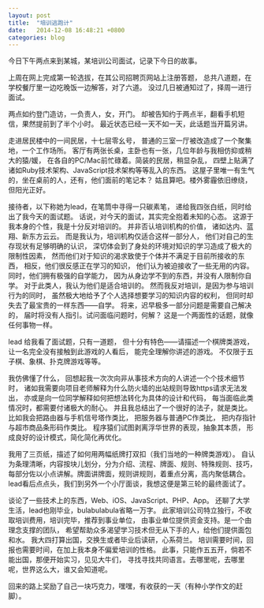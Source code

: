 ```yaml
---
layout: post
title:  "培训逃跑计"
date:   2014-12-08 16:48:21 +0800
categories: blog
---
```


今日下午两点来到某城，某培训公司面试，记录下今日的故事。

上周在网上完成第一轮选拔，在其公司招聘页网站上注册答题，
总共八道题，在学校餐厅里一边吃晚饭一边解答，对了六道。
没过几日被通知过了，择周一进行面试。

两点如约登门造访，一负责人，女，开门。
却被告知约于两点半，翻看手机短信，果然提前到了半个小时。
最近状态已经一天不如一天，此话题当开篇另讲。

走进居民楼中的一间民居，十七层零幺号，
普通的三室一厅被改造成了一个聚集地，一个工作场所。
客厅有两张长桌，主卧也有一张，几位年龄与我相仿抑或稍大的猿/媛，
在各自的PC/Mac前忙碌着。简装的民居，稍显杂乱，
四壁上贴满了诸如Ruby技术架构、JavaScript技术架构等等乱入的东西。
这屋子里唯一有生气的，坐在桌前的人，还有，他们面前的笔记本？
姑且算吧。楼外雾霾依旧缭绕，但阳光正好。

接待者，以下称她为lead，在笔筒中寻得一只碳素笔，
递给我四张白纸，同时给出了我今天的面试题。
话说，对今天的面试，其实完全抱着未知的心态。
这源于我本身的个性，我是十分反对培训的。
并非否认培训机构的价值，
诸如达内、蓝翔、新东方云云。
而是我认为，培训机构仅适合这样一部分人，
他们对自己的生存现状有足够明确的认识，
深切体会到了身处的环境对知识的学习造成了极大的限制性因素，
然而他们对于知识的渴求致使于个体并不满足于目前所接收的东西，
相反，他们很反感正在学习的知识，
他们认为被迫接收了一些无用的内容。
同时，他们拥有极强的自学能力，
因为从身边学不到的东西，并没有人限制你自学。
对于此类人，我认为他们是适合培训的。
然而我反对培训，是因为参与培训行为的同时，
虽然极大地给予了个人选择想要学习的知识内容的权利，
但同时却失去了最宝贵的一样东西——自学。
将来，迟早极多一部分问题是需要自己解决的，
届时将没有人指引。试问面临问题时，何解？
这是一个两面性的话题，就像任何事物一样。

lead 给我看了面试题，只有一道题，
但十分有特色——请描述一个棋牌类游戏，
让一名完全没有接触到此游戏的人看后，
能完全理解你讲述的游戏。
不仅限于五子棋、象棋、扑克牌游戏等等。

我仿佛懂了什么，
回想起我一次次向非从事技术方向的人讲述一个个技术细节时，
诸如我需要向项目老师解释为什么防火墙的出站规则导致https请求无法发出，
亦或是向一位同学解释如何把想法转化为具体的设计和代码，
每当面临此类情况时，都需要付诸极大的耐心。
并且我总结出了一个很好的法子，就是类比。
比如我会把路由器与手机信号塔作类比，
把服务器与普通PC作类比，
把内存指针与超市商品条形码作类比。
程序猿们试图剥离浮华世界的表现，抽象其本质，
形成良好的设计模式，简化简化再优化。

我用了三页纸，描述了如何用两幅纸牌打双扣（我们当地的一种牌类游戏）。
自认为条理清晰，内容按块儿划分，分为介绍、流程、牌面、规则、特殊规则、技巧，
每部分佐以小点讲解。牌面讲牌面，规则讲规则，着重点分离，高内聚低耦合。
lead看后点点头，我们到另外一个小厅面谈，我想这便是第三轮的最终面试了。

谈论了一些技术上的东西，Web、iOS、JavaScript、PHP、App。
还聊了大学生活，lead也刚毕业，bulabulabula省略一万字。
此家培训公司特立独行，不收取培训费用，培训完毕，推荐到事业单位，
由事业单位提供资金支持。是一个由理念支撑的团队，
希望帮助众多渴望学习技术但无从下手的人，给他们提供面包和水。
我大四打算出国，交换生或者毕业后读研，心系荷兰。
培训需要时间，回报也需要时间，在加上我本身不偏爱培训的性格。
此事，只能作五五开，倘若不能出国，那便开始实习，见见大牛们，
寻找寻找共同语言。去哪里呢，去哪里呢，世界这么大，谁又会知道呢。

回来的路上奖励了自己一块巧克力，嘿嘿，有收获的一天（有种小学作文的赶脚）。
